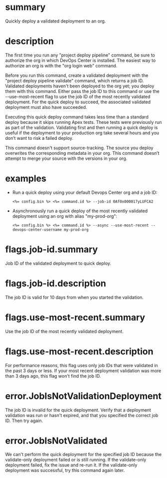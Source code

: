 # summary

Quickly deploy a validated deployment to an org.

# description

The first time you run any "project deploy pipeline" command, be sure to authorize the org in which DevOps Center is installed. The easiest way to authorize an org is with the "org login web" command.

Before you run this command, create a validated deployment with the "project deploy pipeline validate" command, which returns a job ID. Validated deployments haven't been deployed to the org yet; you deploy them with this command. Either pass the job ID to this command or use the --use-most-recent flag to use the job ID of the most recently validated deployment. For the quick deploy to succeed, the associated validated deployment must also have succeeded.

Executing this quick deploy command takes less time than a standard deploy because it skips running Apex tests. These tests were previously run as part of the validation. Validating first and then running a quick deploy is useful if the deployment to your production org take several hours and you don’t want to risk a failed deploy.

This command doesn't support source-tracking. The source you deploy overwrites the corresponding metadata in your org. This command doesn’t attempt to merge your source with the versions in your org.

# examples

- Run a quick deploy using your default Devops Center org and a job ID:

      <%= config.bin %> <%= command.id %> --job-id 0Af0x000017yLUFCA2

- Asynchronously run a quick deploy of the most recently validated deployment using an org with alias "my-prod-org":

      <%= config.bin %> <%= command.id %> --async --use-most-recent --devops-center-username my-prod-org

# flags.job-id.summary

Job ID of the validated deployment to quick deploy.

# flags.job-id.description

The job ID is valid for 10 days from when you started the validation.

# flags.use-most-recent.summary

Use the job ID of the most recently validated deployment.

# flags.use-most-recent.description

For performance reasons, this flag uses only job IDs that were validated in the past 3 days or less. If your most recent deployment validation was more than 3 days ago, this flag won't find the job ID.

# error.JobIsNotValidationDeployment

The job ID is invalid for the quick deployment. Verify that a deployment validation was run or hasn't expired, and that you specified the correct job ID. Then try again.

# error.JobIsNotValidated

We can't perform the quick deployment for the specified job ID because the validate-only deployment failed or is still running. If the validate-only deployment failed, fix the issue and re-run it. If the validate-only deployment was successful, try this command again later.
